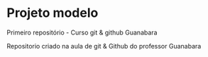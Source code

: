 # Projeto modelo
 Primeiro repositório - Curso git & github Guanabara

 Repositorio criado na aula de git & Github do professor Guanabara
